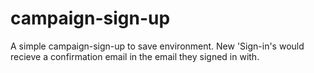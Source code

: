 # campaign-sign-up
A simple campaign-sign-up to save environment.
New 'Sign-in's would recieve a confirmation email in the email they signed in with.